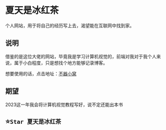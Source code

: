 # 夏天是冰红茶

个人网站，用于将自己的经历写上去，渴望能在互联网中找到家。

## 说明

借鉴的是这位大佬的网站，毕竟我是学习计算机视觉的，前端对我对于我个人来说，属于小白程度，只是想找个地方能够记录博客。

想要使用的话，点击地址：[不器小窝](https://xingcxb.com)

## 期望

2023这一年我会将计算机视觉教程写好，说不定还能出本书

## ⭐`Star 夏天是冰红茶`

